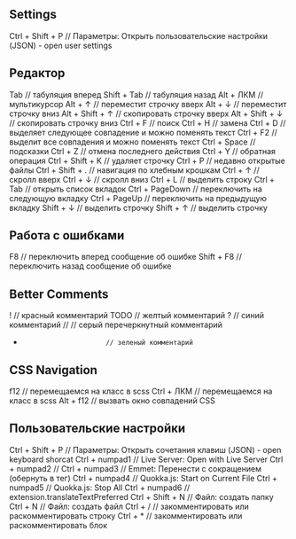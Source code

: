 ## Settings
Ctrl + Shift + P           // Параметры: Открыть пользовательские настройки (JSON) - open user settings

## Редактор
Tab                        // табуляция вперед
Shift + Tab                // табуляция назад
Alt + ЛКМ                  // мультикурсор
Alt + ↑                    // переместит строчку вверх
Alt + ↓                    // переместит строчку вниз
Alt + Shift + ↑            // скопировать строчку вверх
Alt + Shift + ↓            // скопировать строчку вниз
Ctrl + F                   // поиск
Ctrl + H                   // замена
Ctrl + D                   // выделяет следующее совпадение и можно поменять текст
Ctrl + F2                  // выделит все совпадения и можно поменять текст
Ctrl + Space               // подсказки
Ctrl + Z                   // отмена последнего действия
Ctrl + Y                   // обратная операция
Ctrl + Shift + K           // удаляет строчку
Ctrl + P                   // недавно открытые файлы
Ctrl + Shift + .           // навигация по хлебным крошкам
Ctrl + ↑                   // скролл вверх
Ctrl + ↓                   // скролл вниз
Ctrl + L                   // выделить строку
Ctrl + Tab                 // открыть список вкладок
Ctrl + PageDown            // переключить на следующую вкладку
Ctrl + PageUp              // переключить на предыдущую вкладку
Shift + ↓                  // выделить строчку
Shift + ↑                  // выделить строчку

## Работа с ошибками
F8                         // переключить вперед сообщение об ошибке
Shift + F8                 // переключить назад сообщение об ошибке

## Better Comments
!                          // красный комментарий
TODO                       // желтый комментарий
?                          // синий комментарий
//                         // серый перечеркнутный комментарий
*                          // зеленый комментарий

## CSS Navigation
f12                        // перемещаемся на класс в scss
Ctrl + ЛКМ                 // перемещаемся на класс в scss
Alt + f12                  // вызвать окно совпадений CSS

## Пользовательские настройки
Ctrl + Shift + P           // Параметры: Открыть сочетания клавиш (JSON) - open keyboard shorcat
Ctrl + numpad1             // Live Server: Open with Live Server
Ctrl + numpad2             //
Ctrl + numpad3             // Emmet: Перенести с сокращением (обернуть в тег)
Ctrl + numpad4             // Quokka.js: Start on Current File
Ctrl + numpad5             // Quokka.js: Stop All
Ctrl + numpad6             // extension.translateTextPreferred
Ctrl + Shift + N           // Файл: создать папку
Ctrl + N                   // Файл: создать файл
Ctrl + /                   // закомментировать или раскомментировать строку
Ctrl + *                   // закомментировать или раскомментировать блок
